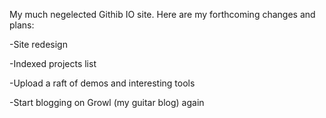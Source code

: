 My much negelected Githib IO site. Here are my forthcoming changes and plans:

-Site redesign

-Indexed projects list

-Upload a raft of demos and interesting tools

-Start blogging on Growl (my guitar blog) again
